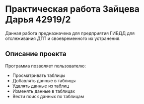 # Практическая работа Зайцева Дарья 42919/2

Данная работа предназначена для предприятия ГИБДД для отслеживания ДТП и своевременного их устранения.

## Описание проекта

Программа позволяет пользователю:
- Просматривать таблицы
- Добавлять данные в таблицы
- Удалять данные из таблиц
- Изменять данные в таблицах
- Вести поиск данных по таблицам

 
